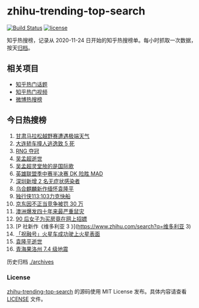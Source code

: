 # zhihu-trending-top-search

[![Build Status](https://github.com/justjavac/zhihu-trending-top-search/workflows/ci/badge.svg?branch=main)](https://github.com/justjavac/zhihu-trending-top-search/actions)
[![license](https://img.shields.io/github/license/justjavac/zhihu-trending-top-search)](https://github.com/justjavac/zhihu-trending-top-search/blob/main/LICENSE)

知乎热搜榜，记录从 2020-11-24 日开始的知乎热搜榜单。每小时抓取一次数据，按天[归档](./archives)。

## 相关项目

- [知乎热门话题](https://github.com/justjavac/zhihu-trending-hot-questions)
- [知乎热门视频](https://github.com/justjavac/zhihu-trending-hot-video)
- [微博热搜榜](https://github.com/justjavac/weibo-trending-hot-search)

## 今日热搜榜

<!-- BEGIN -->
<!-- 最后更新时间 Mon May 24 2021 16:08:15 GMT+0800 (China Standard Time) -->

1. [甘肃马拉松越野赛遭遇极端天气](https://www.zhihu.com/search?q=甘肃马拉松)
2. [大连轿车撞人逃逸致 5 死](https://www.zhihu.com/search?q=大连车祸)
3. [RNG 夺冠](https://www.zhihu.com/search?q=rng)
4. [吴孟超逝世](https://www.zhihu.com/search?q=吴孟超)
5. [吴孟超灵堂放的是国际歌](https://www.zhihu.com/search?q=吴孟超)
6. [英雄联盟季中赛半决赛 DK 险胜 MAD](https://www.zhihu.com/search?q=英雄联盟)
7. [深圳新增 2 名无症状感染者](https://www.zhihu.com/search?q=深圳疫情)
8. [乌合麒麟新作缅怀袁隆平](https://www.zhihu.com/search?q=乌合麒麟新作)
9. [独行侠113:103力克快船](https://www.zhihu.com/search?q=独行侠)
10. [京东因不正当竞争被罚 30 万](https://www.zhihu.com/search?q=京东罚款)
11. [澳洲爆发四十年来最严重鼠灾](https://www.zhihu.com/search?q=澳大利亚鼠灾)
12. [90 后女子为买房竟在网上招嫖](https://www.zhihu.com/search?q=杭州买房)
13. [P 社新作《维多利亚 3 》](https://www.zhihu.com/search?q=维多利亚 3)
14. [「祝融号」火星车成功驶上火星表面](https://www.zhihu.com/search?q=祝融号)
15. [袁隆平逝世](https://www.zhihu.com/search?q=袁隆平)
16. [青海果洛州 7.4 级地震](https://www.zhihu.com/search?q=青海地震)

<!-- END -->

历史归档 [./archives](./archives)

### License

[zhihu-trending-top-search](https://github.com/justjavac/zhihu-trending-top-search)
的源码使用 MIT License 发布。具体内容请查看 [LICENSE](./LICENSE) 文件。
